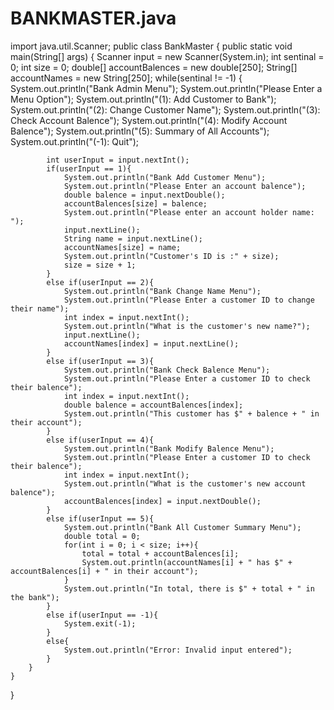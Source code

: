 


# BANKMASTER.java


import java.util.Scanner;
public class BankMaster 
{
	public static void main(String[] args) 
  {
		Scanner input = new Scanner(System.in);
		int sentinal = 0;
		int size = 0;
		double[] accountBalences = new double[250];
		String[] accountNames = new String[250];
		while(sentinal != -1)
    {
			System.out.println("Bank Admin Menu");
			System.out.println("Please Enter a Menu Option");
			System.out.println("(1): Add Customer to Bank");
			System.out.println("(2): Change Customer Name");
			System.out.println("(3): Check Account Balence");
			System.out.println("(4): Modify Account Balence");
			System.out.println("(5): Summary of All Accounts");
			System.out.println("(-1): Quit");
			
			int userInput = input.nextInt();
			if(userInput == 1){
				System.out.println("Bank Add Customer Menu");
				System.out.println("Please Enter an account balence");
				double balence = input.nextDouble();
				accountBalences[size] = balence;
				System.out.println("Please enter an account holder name: ");
				input.nextLine();
				String name = input.nextLine();
				accountNames[size] = name;
				System.out.println("Customer's ID is :" + size);
				size = size + 1;
			}
			else if(userInput == 2){
				System.out.println("Bank Change Name Menu");
				System.out.println("Please Enter a customer ID to change their name");
				int index = input.nextInt();
				System.out.println("What is the customer's new name?");
				input.nextLine();
				accountNames[index] = input.nextLine();
			}
			else if(userInput == 3){
				System.out.println("Bank Check Balence Menu");
				System.out.println("Please Enter a customer ID to check their balence");
				int index = input.nextInt();
				double balence = accountBalences[index];
				System.out.println("This customer has $" + balence + " in their account");
			}
			else if(userInput == 4){
				System.out.println("Bank Modify Balence Menu");
				System.out.println("Please Enter a customer ID to check their balence");
				int index = input.nextInt();
				System.out.println("What is the customer's new account balence");
				accountBalences[index] = input.nextDouble();
			}
			else if(userInput == 5){
				System.out.println("Bank All Customer Summary Menu");
				double total = 0;
				for(int i = 0; i < size; i++){
					total = total + accountBalences[i];
					System.out.println(accountNames[i] + " has $" + accountBalences[i] + " in their account");
				}
				System.out.println("In total, there is $" + total + " in the bank");
			}
			else if(userInput == -1){
				System.exit(-1);
			}
			else{
				System.out.println("Error: Invalid input entered");
			}
		}
	}

}

